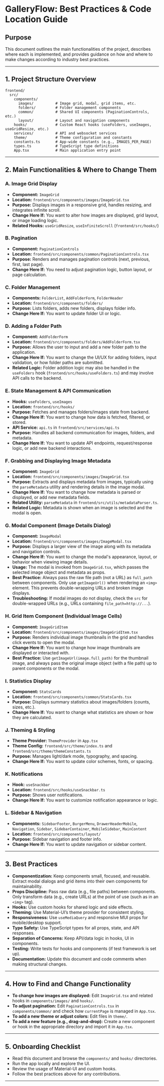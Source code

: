 # GalleryFlow: Best Practices & Code Location Guide

## Purpose

This document outlines the main functionalities of the project, describes where each is implemented, and provides guidance on how and where to make changes according to industry best practices.

---

## 1. Project Structure Overview

```
frontend/
  src/
    components/
      images/          # Image grid, modal, grid items, etc.
      folders/         # Folder management components
      common/          # Shared UI components (PaginationControls, etc.)
      layout/          # Layout and navigation components
    hooks/             # Custom React hooks (useFolders, useImages, useGridResize, etc.)
    services/          # API and websocket services
    theme/             # Theme configuration and constants
    constants.ts       # App-wide constants (e.g., IMAGES_PER_PAGE)
    types.ts           # TypeScript type definitions
    App.tsx            # Main application entry point
```

---

## 2. Main Functionalities & Where to Change Them

### A. Image Grid Display

- **Component:** `ImageGrid`
- **Location:** `frontend/src/components/images/ImageGrid.tsx`
- **Purpose:** Displays images in a responsive grid, handles resizing, and integrates infinite scroll.
- **Change Here If:** You want to alter how images are displayed, grid layout, or image loading logic.
- **Related Hooks:** `useGridResize`, `useInfiniteScroll` (`frontend/src/hooks/`)

### B. Pagination

- **Component:** `PaginationControls`
- **Location:** `frontend/src/components/common/PaginationControls.tsx`
- **Purpose:** Renders and manages pagination controls (next, previous, first, last page).
- **Change Here If:** You need to adjust pagination logic, button layout, or page calculation.

### C. Folder Management

- **Components:** `FolderList`, `AddFolderForm`, `FolderHeader`
- **Location:** `frontend/src/components/folders/`
- **Purpose:** Lists folders, adds new folders, displays folder info.
- **Change Here If:** You want to update folder UI or logic.

### D. Adding a Folder Path

- **Component:** `AddFolderForm`
- **Location:** `frontend/src/components/folders/AddFolderForm.tsx`
- **Purpose:** Allows the user to input and add a new folder path to the application.
- **Change Here If:** You want to change the UI/UX for adding folders, input validation, or how folder paths are submitted.
- **Related Logic:** Folder addition logic may also be handled in the `useFolders` hook (`frontend/src/hooks/useFolders.ts`) and may involve API calls to the backend.

### E. State Management & API Communication

- **Hooks:** `useFolders`, `useImages`
- **Location:** `frontend/src/hooks/`
- **Purpose:** Fetches and manages folders/images state from backend.
- **Change Here If:** You want to change how data is fetched, filtered, or stored.
- **API Service:** `api.ts` in `frontend/src/services/api.ts`
- **Purpose:** Handles all backend communication for images, folders, and metadata.
- **Change Here If:** You want to update API endpoints, request/response logic, or add new backend interactions.

### F. Grabbing and Displaying Image Metadata

- **Component:** `ImageGrid`
- **Location:** `frontend/src/components/images/ImageGrid.tsx`
- **Purpose:** Extracts and displays metadata from images, typically using the `parseMetadata` utility and rendering details in the image modal.
- **Change Here If:** You want to change how metadata is parsed or displayed, or add new metadata fields.
- **Related Utility:** `parseMetadata` in `frontend/src/utils/metadataParser.ts`.
- **Related Logic:** Metadata is shown when an image is selected and the modal is open.

### G. Modal Component (Image Details Dialog)

- **Component:** `ImageModal`
- **Location:** `frontend/src/components/images/ImageModal.tsx`
- **Purpose:** Displays a larger view of the image along with its metadata and navigation controls.
- **Change Here If:** You want to change the modal's appearance, layout, or behavior when viewing image details.
- **Usage:** The modal is invoked from `ImageGrid.tsx`, which passes the selected image object and metadata as props.
- **Best Practice:** Always pass the raw file path (not a URL) as `full_path` between components. Only use `getImageUrl()` when rendering an `<img>` element. This prevents double-wrapping URLs and broken image displays.
- **Troubleshooting:** If modal images do not display, check the `src` for double-wrapped URLs (e.g., URLs containing `file_path=http://...`).

### H. Grid Item Component (Individual Image Cells)

- **Component:** `ImageGridItem`
- **Location:** `frontend/src/components/images/ImageGridItem.tsx`
- **Purpose:** Renders individual image thumbnails in the grid and handles click events to open the modal.
- **Change Here If:** You want to change how image thumbnails are displayed or interacted with.
- **Best Practice:** Use `getImageUrl(image.full_path)` for the thumbnail image, and always pass the original image object (with a file path) up to parent components or the modal.

### I. Statistics Display

- **Component:** `StatsCards`
- **Location:** `frontend/src/components/common/StatsCards.tsx`
- **Purpose:** Displays summary statistics about images/folders (counts, sizes, etc.).
- **Change Here If:** You want to change what statistics are shown or how they are calculated.

### J. Theming & Styling

- **Theme Provider:** `ThemeProvider` in `App.tsx`
- **Theme Config:** `frontend/src/theme/index.ts` and `frontend/src/theme/themeConstants.ts`
- **Purpose:** Manages light/dark mode, typography, and spacing.
- **Change Here If:** You want to update color schemes, fonts, or spacing.

### K. Notifications

- **Hook:** `useSnackbar`
- **Location:** `frontend/src/hooks/useSnackbar.ts`
- **Purpose:** Shows user notifications.
- **Change Here If:** You want to customize notification appearance or logic.

### L. Sidebar & Navigation

- **Components:** `SidebarFooter`, `BurgerMenu`, `DrawerHeaderMobile`, `Navigation`, `Sidebar`, `SidebarContainer`, `MobileSidebar`, `MainContent`
- **Location:** `frontend/src/components/layout/`
- **Purpose:** Sidebar navigation and footer info.
- **Change Here If:** You want to update navigation or sidebar content.

---

## 3. Best Practices

- **Componentization:** Keep components small, focused, and reusable. Extract modal dialogs and grid items into their own components for maintainability.
- **Props Discipline:** Pass raw data (e.g., file paths) between components. Only transform data (e.g., create URLs) at the point of use (such as in an `<img>` tag).
- **Hooks:** Use custom hooks for shared logic and side effects.
- **Theming:** Use Material-UI’s theme provider for consistent styling.
- **Responsiveness:** Use `useMediaQuery` and responsive MUI props for mobile/desktop support.
- **Type Safety:** Use TypeScript types for all props, state, and API responses.
- **Separation of Concerns:** Keep API/data logic in hooks, UI in components.
- **Testing:** Write tests for hooks and components (if test framework is set up).
- **Documentation:** Update this document and code comments when making structural changes.

---

## 4. How to Find and Change Functionality

- **To change how images are displayed:** Edit `ImageGrid.tsx` and related hooks in `components/images/` and `hooks/`.
- **To adjust pagination:** Edit `PaginationControls.tsx` in `components/common/` and check how `currentPage` is managed in `App.tsx`.
- **To add a new theme or adjust colors:** Edit files in `theme/`.
- **To add a new feature (e.g., drag-and-drop):** Create a new component or hook in the appropriate directory and import it in `App.tsx`.

---

## 5. Onboarding Checklist

- Read this document and browse the `components/` and `hooks/` directories.
- Run the app locally and explore the UI.
- Review the usage of Material-UI and custom hooks.
- Follow the best practices above for any contributions.

---
